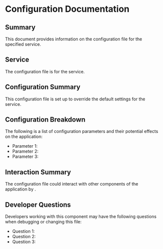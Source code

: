 # Configuration Documentation

## Summary
This document provides information on the configuration file for the specified service.

## Service
The configuration file is for the <insert service name> service.

## Configuration Summary
This configuration file is set up to override the default settings for the service.

## Configuration Breakdown
The following is a list of configuration parameters and their potential effects on the application:
- Parameter 1: <insert description>
- Parameter 2: <insert description>
- Parameter 3: <insert description>

## Interaction Summary
The configuration file could interact with other components of the application by <insert summary>.

## Developer Questions
Developers working with this component may have the following questions when debugging or changing this file:
- Question 1: <insert question>
- Question 2: <insert question>
- Question 3: <insert question>